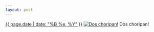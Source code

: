 ```yaml
---
layout: post
---
```


<p>
  <time><a href="/93">{{ page.date | date: "%B %e, %Y" }}</a></time>
  <a href="/93"><img src="{{ site.assets_url }}/93-640.jpg" srcset="{{ site.assets_url }}/93-1280.jpg 1280w, {{ site.assets_url }}/93-960.jpg 960w, {{ site.assets_url }}/93-640.jpg 640w, {{ site.assets_url }}/93-320.jpg 320w" sizes="(min-width: 700px) 50vw, calc(100vw - 2rem)" alt="Dos choripan!" /></a>
  <span>Dos choripan!</span>
</p>
